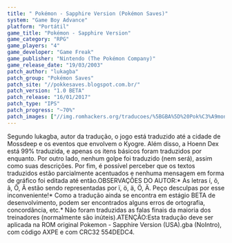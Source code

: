 ```yaml
---
title: " Pokémon - Sapphire Version (Pokémon Saves)"
system: "Game Boy Advance"
platform: "Portátil"
game_title: "Pokémon - Sapphire Version"
game_category: "RPG"
game_players: "4"
game_developer: "Game Freak"
game_publisher: "Nintendo (The Pokémon Company)"
game_release_date: "19/03/2003"
patch_author: "lukagba"
patch_group: "Pokémon Saves"
patch_site: "//pokkesaves.blogspot.com.br/"
patch_version: "1.0 BETA"
patch_release: "16/01/2017"
patch_type: "IPS"
patch_progress: "~70%"
patch_images: ["//img.romhackers.org/traducoes/%5BGBA%5D%20Pok%C3%A9mon%20-%20Sapphire%20Version%20-%20Pok%C3%A9mon%20Saves%20-%201.png","//img.romhackers.org/traducoes/%5BGBA%5D%20Pok%C3%A9mon%20-%20Sapphire%20Version%20-%20Pok%C3%A9mon%20Saves%20-%202.png","//img.romhackers.org/traducoes/%5BGBA%5D%20Pok%C3%A9mon%20-%20Sapphire%20Version%20-%20Pok%C3%A9mon%20Saves%20-%203.png"]
---
```

Segundo lukagba, autor da tradução, o jogo está traduzido até a cidade de Mossdeep e os eventos que envolvem o Kyogre. Além disso, a Hoenn Dex está 99% traduzida, e apenas os itens básicos foram traduzidos por enquanto. Por outro lado, nenhum golpe foi traduzido (nem será), assim como suas descrições. Por fim, é possível perceber que os textos traduzidos estão parcialmente acentuados e nenhuma mensagem em forma de gráfico foi editada até então.OBSERVAÇÕES DO AUTOR:* As letras í, õ, ã, Õ, Ã estão sendo representadas por ï, ö, ä, Ö, Ä. Peço desculpas por esse inconveniente!* Como a tradução ainda se encontra em estágio BETA de desenvolvimento, podem ser encontrados alguns erros de ortografia, concordância, etc.* Não foram traduzidas as falas finais da maioria dos treinadores (normalmente são inúteis).ATENÇÃO:Esta tradução deve ser aplicada na ROM original Pokemon - Sapphire Version (USA).gba (NoIntro), com código AXPE e com CRC32 554DEDC4.